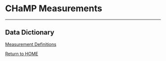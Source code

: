 # CHaMP Measurements

----------

## Data Dictionary
[Measurement Definitions](https://www.dropbox.com/s/yo4f600ta6cx80l/ChampMeasurementsDD_DefinitionsRefined.xlsx?dl=0)


[Return to HOME](README.md)
